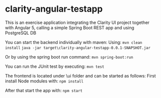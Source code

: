 # clarity-angular-testapp
This is an exercise application integrating the Clarity UI project together with Angular 5, calling a simple Spring Boot REST app and using PostgreSQL DB

You can start the backend individually with maven:
Using:
`mvn clean install`
`java -jar target\clarity-angular-testapp-0.0.1-SNAPSHOT.jar`

Or by using the spring boot run command:
`mvn spring-boot:run`

You can run the JUnit test by executing:
`mvn test`

The frontend is located under \ui folder and can be started as follows:
First install Node modules with:
`npm install`

After that start the app with:
`npm start`

